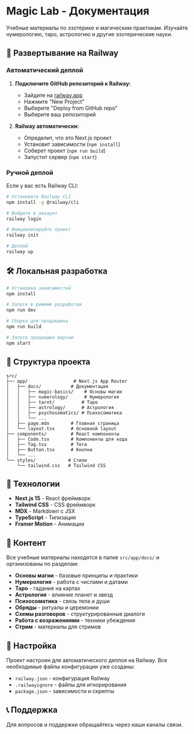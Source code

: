 # Magic Lab - Документация

Учебные материалы по эзотерике и магическим практикам. Изучайте нумерологию, таро, астрологию и другие эзотерические науки.

## 🚀 Развертывание на Railway

### Автоматический деплой

1. **Подключите GitHub репозиторий к Railway:**
   - Зайдите на [railway.app](https://railway.app)
   - Нажмите "New Project"
   - Выберите "Deploy from GitHub repo"
   - Выберите ваш репозиторий

2. **Railway автоматически:**
   - Определит, что это Next.js проект
   - Установит зависимости (`npm install`)
   - Соберет проект (`npm run build`)
   - Запустит сервер (`npm start`)

### Ручной деплой

Если у вас есть Railway CLI:

```bash
# Установите Railway CLI
npm install -g @railway/cli

# Войдите в аккаунт
railway login

# Инициализируйте проект
railway init

# Деплой
railway up
```

## 🛠️ Локальная разработка

```bash
# Установка зависимостей
npm install

# Запуск в режиме разработки
npm run dev

# Сборка для продакшена
npm run build

# Запуск продакшен версии
npm start
```

## 📁 Структура проекта

```
src/
├── app/                 # Next.js App Router
│   ├── docs/           # Документация
│   │   ├── magic-basics/    # Основы магии
│   │   ├── numerology/      # Нумерология
│   │   ├── tarot/          # Таро
│   │   ├── astrology/      # Астрология
│   │   ├── psychosomatics/ # Психосоматика
│   │   └── ...
│   ├── page.mdx        # Главная страница
│   └── layout.tsx      # Основной layout
├── components/         # React компоненты
│   ├── Code.tsx        # Компоненты для кода
│   ├── Tag.tsx         # Теги
│   ├── Button.tsx      # Кнопки
│   └── ...
└── styles/            # Стили
    └── tailwind.css   # Tailwind CSS
```

## 🎨 Технологии

- **Next.js 15** - React фреймворк
- **Tailwind CSS** - CSS фреймворк
- **MDX** - Markdown с JSX
- **TypeScript** - Типизация
- **Framer Motion** - Анимации

## 📝 Контент

Все учебные материалы находятся в папке `src/app/docs/` и организованы по разделам:

- **Основы магии** - базовые принципы и практики
- **Нумерология** - работа с числами и датами
- **Таро** - гадание на картах
- **Астрология** - влияние планет и звезд
- **Психосоматика** - связь тела и души
- **Обряды** - ритуалы и церемонии
- **Схемы разговоров** - структурированные диалоги
- **Работа с возражениями** - техники убеждения
- **Стрим** - материалы для стримов

## 🔧 Настройка

Проект настроен для автоматического деплоя на Railway. Все необходимые файлы конфигурации уже созданы:

- `railway.json` - конфигурация Railway
- `.railwayignore` - файлы для игнорирования
- `package.json` - зависимости и скрипты

## 📞 Поддержка

Для вопросов и поддержки обращайтесь через наши каналы связи.